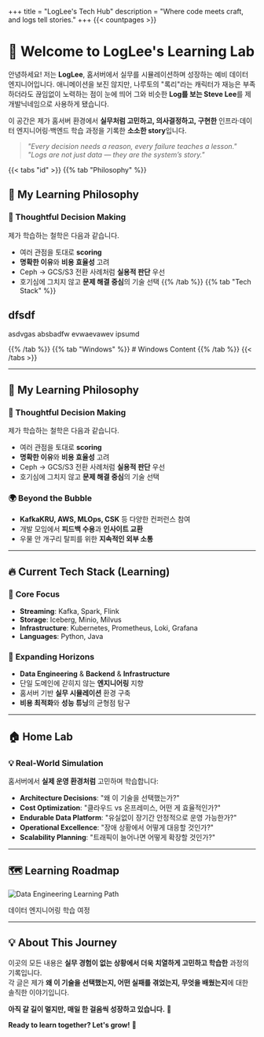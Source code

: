 +++
title = "LogLee's Tech Hub"
description = "Where code meets craft, and logs tell stories."
+++
{{< countpages >}}

# 👋 Welcome to LogLee's Learning Lab

안녕하세요! 저는 **LogLee**, 홈서버에서 실무를 시뮬레이션하며 성장하는 예비 데이터 엔지니어입니다.
애니메이션을 보진 않지만, 나루토의 "록리"라는 캐릭터가 재능은 부족하더라도 끊임없이 노력하는 점이 눈에 띄어 그와 비슷한 **Log를 보는 Steve Lee**를 제 개발닉네임으로 사용하게 됐습니다.

이 공간은 제가 홈서버 환경에서 **실무처럼 고민하고, 의사결정하고, 구현한** 인프라·데이터 엔지니어링·백엔드 학습 과정을 기록한 **소소한 story**입니다.

> _"Every decision needs a reason, every failure teaches a lesson."_  
>  _"Logs are not just data — they are the system’s story."_ 

{{< tabs "id" >}}
{{% tab "Philosophy" %}}
## 🎯 My Learning Philosophy

### 🤔 Thoughtful Decision Making
제가 학습하는 철학은 다음과 같습니다.
- 여러 관점을 토대로 **scoring**
- **명확한 이유**와 **비용 효율성** 고려
- Ceph → GCS/S3 전환 사례처럼 **실용적 판단** 우선
- 호기심에 그치지 않고 **문제 해결 중심**의 기술 선택
{{% /tab %}}
{{% tab "Tech Stack" %}}
## dfsdf
asdvgas
absbadfw
evwaevawev
ipsumd

{{% /tab %}}
{{% tab "Windows" %}} # Windows Content {{% /tab %}}
{{< /tabs >}}

---

## 🎯 My Learning Philosophy

### 🤔 Thoughtful Decision Making
제가 학습하는 철학은 다음과 같습니다.
- 여러 관점을 토대로 **scoring**
- **명확한 이유**와 **비용 효율성** 고려
- Ceph → GCS/S3 전환 사례처럼 **실용적 판단** 우선
- 호기심에 그치지 않고 **문제 해결 중심**의 기술 선택

### 🌍 Beyond the Bubble
- **KafkaKRU, AWS, MLOps, CSK** 등 다양한 컨퍼런스 참여
- 개발 모임에서 **피드백 수용**과 **인사이트 교환**
- 우물 안 개구리 탈피를 위한 **지속적인 외부 소통**

---

## 🔥 Current Tech Stack (Learning)

<div class="tech-grid">

### 🎯 **Core Focus** 
- **Streaming**: Kafka, Spark, Flink
- **Storage**: Iceberg, Minio, Milvus
- **Infrastructure**: Kubernetes, Prometheus, Loki, Grafana
- **Languages**: Python, Java

### 🚀 **Expanding Horizons**
- **Data Engineering** & **Backend** & **Infrastructure**
- 단일 도메인에 갇히지 않는 **엔지니어링** 지향
- 홈서버 기반 **실무 시뮬레이션** 환경 구축
- **비용 최적화**와 **성능 튜닝**의 균형점 탐구

---

## 🏠 Home Lab


### 💡 **Real-World Simulation**
홈서버에서 **실제 운영 환경처럼** 고민하며 학습합니다:

- **Architecture Decisions**: "왜 이 기술을 선택했는가?"
- **Cost Optimization**: "클라우드 vs 온프레미스, 어떤 게 효율적인가?"
- **Endurable Data Platform**: "유실없이 장기간 안정적으로 운영 가능한가?"
- **Operational Excellence**: "장애 상황에서 어떻게 대응할 것인가?"
- **Scalability Planning**: "트래픽이 늘어나면 어떻게 확장할 것인가?"

---

## 🗺️ Learning Roadmap

<div class="landscape-container">
<img src="/images/de-landscape.png" alt="Data Engineering Learning Path" class="landscape-image">
<p class="image-caption"> 데이터 엔지니어링 학습 여정</p>
</div>

---


## 💡 About This Journey

이곳의 모든 내용은 **실무 경험이 없는 상황에서 더욱 치열하게 고민하고 학습한** 과정의 기록입니다.  
각 글은 제가 **왜 이 기술을 선택했는지, 어떤 실패를 겪었는지, 무엇을 배웠는지**에 대한 솔직한 이야기입니다.

**아직 갈 길이 멀지만, 매일 한 걸음씩 성장하고 있습니다.** 🌱

**Ready to learn together? Let's grow!** 🚀
